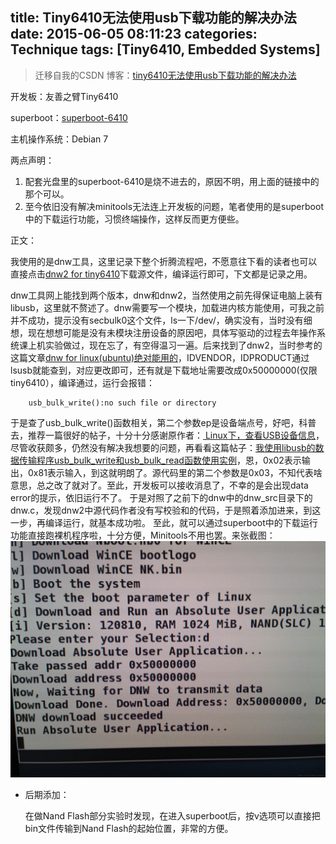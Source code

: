 title:  Tiny6410无法使用usb下载功能的解决办法
date: 2015-06-05 08:11:23
categories: Technique
tags: [Tiny6410, Embedded Systems]
---

> 迁移自我的CSDN 博客：[tiny6410无法使用usb下载功能的解决办法](http://blog.csdn.net/sulxxy/article/details/44885585)

开发板：友善之臂Tiny6410

superboot：[superboot-6410](http://download.csdn.net/detail/u012016202/8564895)

主机操作系统：Debian 7

两点声明：

   1. 配套光盘里的superboot-6410是烧不进去的，原因不明，用上面的链接中的那个可以。
   2. 至今依旧没有解决minitools无法连上开发板的问题，笔者使用的是superboot中的下载运行功能，习惯终端操作，这样反而更方便些。
<!-- more -->

正文：

我使用的是dnw工具，这里记录下整个折腾流程吧，不愿意往下看的读者也可以直接点击[dnw2 for tiny6410](http://download.csdn.net/detail/u012016202/8564927)下载源文件，编译运行即可，下文都是记录之用。

dnw工具网上能找到两个版本，dnw和dnw2，当然使用之前先得保证电脑上装有libusb，这里就不赘述了。dnw需要写一个模块，加载进内核方能使用，可我之前并不成功，提示没有secbulk0这个文件，ls一下/dev/，确实没有，当时没有细想，现在想想可能是没有未模块注册设备的原因吧，具体写驱动的过程去年操作系统课上机实验做过，现在忘了，有空得温习一遍。后来找到了dnw2，当时参考的这篇文章[dnw for linux(ubuntu)绝对能用的](http://blog.chinaunix.net/uid-23086242-id-2552828.html)，IDVENDOR，IDPRODUCT通过lsusb就能查到，对应更改即可，还有就是下载地址需要改成0x50000000(仅限tiny6410），编译通过，运行会报错：

    	usb_bulk_write():no such file or directory

于是查了usb_bulk_write()函数相关，第二个参数ep是设备端点号，好吧，科普去，推荐一篇很好的帖子，十分十分感谢原作者：[ Linux下，查看USB设备信息](http://blog.csdn.net/gaojinshan/article/details/9787005)，尽管收获颇多，仍然没有解决我想要的问题，再看看这篇帖子：[我使用libusb的数据传输程序usb_bulk_write和usb_bulk_read函数使用实例](http://blog.chinaunix.net/uid-20564848-id-73127.html)，恩，0x02表示输出，0x81表示输入，到这就明朗了。源代码里的第二个参数是0x03，不知代表啥意思，总之改了就对了。至此，开发板可以接收消息了，不幸的是会出现data error的提示，依旧运行不了。
于是对照了之前下的dnw中的dnw_src目录下的dnw.c，发现dnw2中源代码作者没有写校验和的代码，于是照着添加进来，到这一步，再编译运行，就基本成功啦。
至此，就可以通过superboot中的下载运行功能直接跑裸机程序啦，十分方便，Minitools不用也罢。来张截图：
![Dnw2在superboot下下载运行](/img/dnw2.jpg)

- 后期添加：

   在做Nand Flash部分实验时发现，在进入superboot后，按v选项可以直接把bin文件传输到Nand Flash的起始位置，非常的方便。
